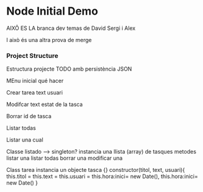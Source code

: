 # Node Initial Demo

AIXÔ ES LA branca dev temas de David Sergi i Alex

I això és una altra prova de merge

### Project Structure

Estructura projecte TODO amb persistència JSON

MEnu inicial qué hacer

Crear tarea
    text
    usuari

Modifcar
    text
    estat de la tasca

Borrar
    id de tasca

Listar todas

Listar una
    cual

Classe listado --> singleton?
    instancia una llista (array) de tasques
    metodes
        listar una
        listar todas
        borrar una
        modificar una

Class tarea
    instancia un objecte tasca {}
    constructor(titol, text, usuari){
        this.titol =
        this.text = 
        this.usuari = 
        this.hora:inici= new Date(),
        this.hora:inici= new Date()
    }
        
